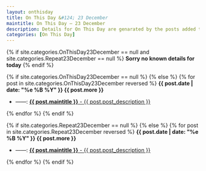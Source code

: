 ```yaml
---
layout: onthisday
title: On This Day &#124; 23 December
maintitle: On This Day — 23 December
description: Details for On This Day are genarated by the posts added to the website so the content is subject to changes/updates over time.
categories: [On This Day]
---
```


{% if site.categories.OnThisDay23December == null and site.categories.Repeat23December == null %}
<strong>Sorry no known details for today</strong>
{% endif %}

{% if site.categories.OnThisDay23December == null %}
{% else %}
{% for post in site.categories.OnThisDay23December reversed %}
<strong>{{ post.date | date: "%e %B %Y" }} {{ post.more }}</strong>
<ul>
<li> ——: <a href="{{ post.url }}"><strong>{{ post.maintitle }}</strong> - {{ post.post_description }}</a></li>
</ul>
{% endfor %}
{% endif %}

{% if site.categories.Repeat23December == null %}
{% else %}
{% for post in site.categories.Repeat23December reversed %}
<strong>{{ post.date | date: "%e %B %Y" }} {{ post.more }}</strong>
<ul>
<li> ——: <a href="{{ post.url }}"><strong>{{ post.maintitle }}</strong> - {{ post.post_description }}</a></li>
</ul>
{% endfor %}
{% endif %}
